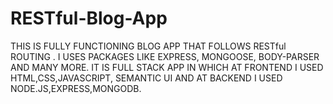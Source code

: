 # RESTful-Blog-App
THIS IS FULLY FUNCTIONING BLOG APP THAT FOLLOWS RESTful ROUTING .
I USES PACKAGES LIKE EXPRESS, MONGOOSE, BODY-PARSER AND MANY MORE. 
IT IS FULL STACK APP IN WHICH AT FRONTEND I USED HTML,CSS,JAVASCRIPT, SEMANTIC UI AND AT BACKEND I USED NODE.JS,EXPRESS,MONGODB.

